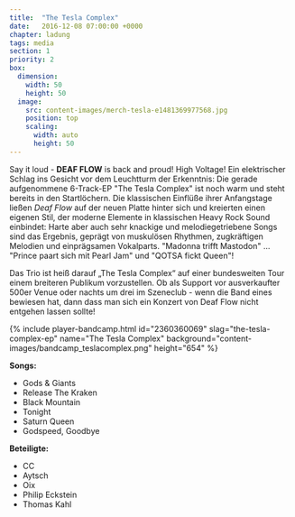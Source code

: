 ```yaml
---
title:  "The Tesla Complex"
date:   2016-12-08 07:00:00 +0000
chapter: ladung
tags: media
section: 1
priority: 2
box:
  dimension:
    width: 50
    height: 50
  image:
    src: content-images/merch-tesla-e1481369977568.jpg
    position: top
    scaling:
      width: auto
      height: 50
---
```


Say it loud - **DEAF FLOW** is back and proud! High Voltage! Ein elektrischer Schlag ins Gesicht vor dem Leuchtturm der Erkenntnis: Die gerade aufgenommene 6-Track-EP "The Tesla Complex" ist noch warm und steht bereits in den Startlöchern. Die klassischen Einflüße ihrer Anfangstage ließen _Deaf Flow_ auf der neuen Platte hinter sich und kreierten einen eigenen Stil, der moderne Elemente in klassischen Heavy Rock Sound einbindet: Harte aber auch sehr knackige und melodiegetriebene Songs sind das Ergebnis, geprägt von muskulösen Rhythmen, zugkräftigen Melodien und einprägsamen Vokalparts. "Madonna trifft Mastodon" ... "Prince paart sich mit Pearl Jam" und "QOTSA fickt Queen"!

Das Trio ist heiß darauf „The Tesla Complex“ auf einer bundesweiten Tour einem breiteren Publikum vorzustellen. Ob als Support vor ausverkaufter 500er Venue oder nachts um drei im Szeneclub - wenn die Band eines bewiesen hat, dann dass man sich ein Konzert von Deaf Flow nicht entgehen lassen sollte!

{% include player-bandcamp.html
  id="2360360069"
  slag="the-tesla-complex-ep"
  name="The Tesla Complex"
  background="content-images/bandcamp_teslacomplex.png"
  height="654" %}

**Songs:**
* Gods & Giants
* Release The Kraken
* Black Mountain
* Tonight
* Saturn Queen
* Godspeed, Goodbye

**Beteiligte:**
* CC
* Aytsch
* Oix
* Philip Eckstein
* Thomas Kahl